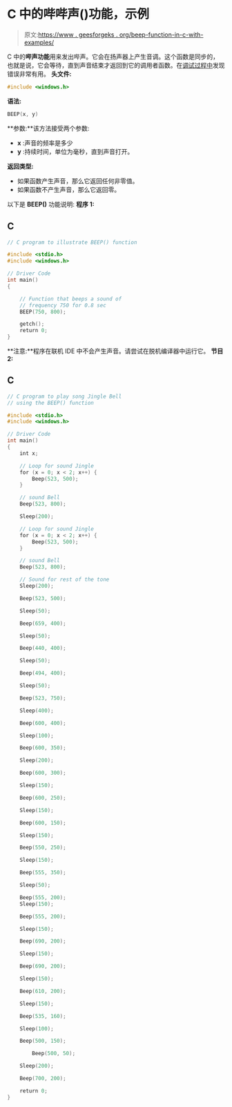 # C 中的哔哔声()功能，示例

> 原文:[https://www . geesforgeks . org/beep-function-in-c-with-examples/](https://www.geeksforgeeks.org/beep-function-in-c-with-examples/)

C 中的**哔声功能**用来发出哔声。它会在扬声器上产生音调。这个函数是同步的，也就是说，它会等待，直到声音结束才返回到它的调用者函数。在[调试过程中](https://www.geeksforgeeks.org/software-engineering-debugging/)发现错误非常有用。
**头文件:**

```cpp
#include <windows.h>

```

**语法:**

```cpp
BEEP(x, y)

```

**参数:**该方法接受两个参数:

*   **x** :声音的频率是多少
*   **y** :持续时间，单位为毫秒，直到声音打开。

**返回类型:**

*   如果函数产生声音，那么它返回任何非零值。
*   如果函数不产生声音，那么它返回零。

以下是 **BEEP()** 功能说明:
**程序 1:**

## C

```cpp
// C program to illustrate BEEP() function

#include <stdio.h>
#include <windows.h>

// Driver Code
int main()
{

    // Function that beeps a sound of
    // frequency 750 for 0.8 sec
    BEEP(750, 800);

    getch();
    return 0;
}
```

**注意:**程序在联机 IDE 中不会产生声音。请尝试在脱机编译器中运行它。
**节目 2:**

## C

```cpp
// C program to play song Jingle Bell
// using the BEEP() function

#include <stdio.h>
#include <windows.h>

// Driver Code
int main()
{
    int x;

    // Loop for sound Jingle
    for (x = 0; x < 2; x++) {
        Beep(523, 500);
    }

    // sound Bell
    Beep(523, 800);

    Sleep(200);

    // Loop for sound Jingle
    for (x = 0; x < 2; x++) {
        Beep(523, 500);
    }

    // sound Bell
    Beep(523, 800);

    // Sound for rest of the tone
    Sleep(200);

    Beep(523, 500);

    Sleep(50);

    Beep(659, 400);

    Sleep(50);

    Beep(440, 400);

    Sleep(50);

    Beep(494, 400);

    Sleep(50);

    Beep(523, 750);

    Sleep(400);

    Beep(600, 400);

    Sleep(100);

    Beep(600, 350);

    Sleep(200);

    Beep(600, 300);

    Sleep(150);

    Beep(600, 250);

    Sleep(150);

    Beep(600, 150);

    Sleep(150);

    Beep(550, 250);

    Sleep(150);

    Beep(555, 350);

    Sleep(50);

    Beep(555, 200);
    Sleep(150);

    Beep(555, 200);

    Sleep(150);

    Beep(690, 200);

    Sleep(150);

    Beep(690, 200);

    Sleep(150);

    Beep(610, 200);

    Sleep(150);

    Beep(535, 160);

    Sleep(100);

    Beep(500, 150);

        Beep(500, 50);

    Sleep(200);

    Beep(700, 200);

    return 0;
}
```